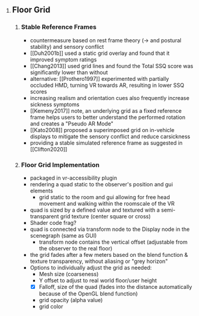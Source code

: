 1. ## Floor Grid ##
    1. ### Stable Reference Frames ###
        - countermeasure based on rest frame theory (-> and postural stability) and sensory conflict
        - [[Duh2001b]] used a static grid overlay and found that it improved symptom ratings
        - [[Chang2013]] used grid lines and found the Total SSQ score was significantly lower than without
        - alternative: [[Prothero1997]] experimented with partially occluded HMD, turning VR towards AR, resulting 
          in lower SSQ scores
        - increasing realism and orientation cues also frequently increase sickness symptoms
        - [[Kemeny2017]] note, an underlying grid as a fixed reference frame helps users to better understand the 
          performed rotation and creates a "Pseudo AR Mode"
        - [[Kato2008]] proposed a superimposed grid on in-vehicle displays to mitigate the sensory conflict and 
          reduce carsickness
        - providing a stable simulated reference frame as suggested in [[Clifton2020]]
        
    2. ### Floor Grid Implementation ###
        - packaged in vr-accessibility plugin
        - rendering a quad static to the observer's position and gui elements
            - grid static to the room and gui allowing for free head movement and walking within the roomscale of the VR
        - quad is sized by a defined value and textured with a semi-transparent grid texture (center square or cross)
        - Shader code frag?
        - quad is connected via transform node to the Display node in the scenegraph (same as GUI)
            - transform node contains the vertical offset (adjustable from the observer to the real floor)
        - the grid fades after a few meters based on the blend function & texture transparency, without aliasing or 
          "grey horizon" 
        - Options to individually adjust the grid as needed:
            - Mesh size (coarseness)
            - Y offset to adjust to real world floor/user height
            - [x] Falloff, size of the quad (fades into the distance automatically because of the OpenGL blend function)
            - grid opacity (alpha value)
            - grid color
